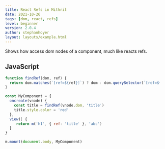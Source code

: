 ```yaml
---
title: React Refs in Mithril
date: 2021-10-26
tags: [dom, react, refs]
level: beginner
version: 2.0.4
author: stephanhoyer
layout: layouts/example.html
---
```


Shows how access dom nodes of a component, much like reacts refs.

## JavaScript

~~~js
function findRef(dom, ref) {
  return dom.matches(`[ref=${ref}]`) ? dom : dom.querySelector(`[ref=${ref}]`)
}

const MyComponent = {
  oncreate(vnode) {
    const title = findRef(vnode.dom, 'title')
    title.style.color = 'red'
  },
  view() {
     return m('h1', { ref: 'title' }, 'abc')
  }
}

m.mount(document.body, MyComponent)
~~~
